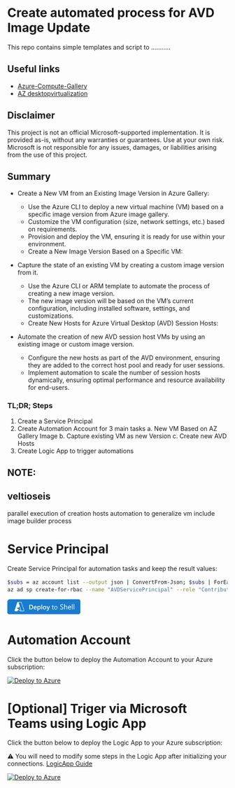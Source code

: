 # Create automated process for AVD Image Update 
This repo contains simple templates and script to ...........

## Useful links
- [Azure-Compute-Gallery](https://learn.microsoft.com/en-us/azure/virtual-machines/azure-compute-gallery)
- [AZ desktopvirtualization](https://learn.microsoft.com/en-us/cli/azure/desktopvirtualization/hostpool?view=azure-cli-latest)

## Disclaimer
This project is not an official Microsoft-supported implementation. It is provided as-is, without any warranties or guarantees. Use at your own risk. Microsoft is not responsible for any issues, damages, or liabilities arising from the use of this project.

## Summary

- Create a New VM from an Existing Image Version in Azure Gallery:

    - Use the Azure CLI to deploy a new virtual machine (VM) based on a specific image version from Azure image gallery.
    - Customize the VM configuration (size, network settings, etc.) based on requirements.
    - Provision and deploy the VM, ensuring it is ready for use within your environment.
    - Create a New Image Version Based on a Specific VM:

- Capture the state of an existing VM by creating a custom image version from it.
    - Use the Azure CLI or ARM template to automate the process of creating a new image version.
    - The new image version will be based on the VM’s current configuration, including installed software, settings, and customizations.
    - Create New Hosts for Azure Virtual Desktop (AVD) Session Hosts:

- Automate the creation of new AVD session host VMs by using an existing image or custom image version.
    - Configure the new hosts as part of the AVD environment, ensuring they are added to the correct host pool and ready for user sessions.
    - Implement automation to scale the number of session hosts dynamically, ensuring optimal performance and resource availability for end-users.


### TL;DR; Steps
1. Create a Service Principal 
2. Create Automation Account for 3 main tasks 
    a. New VM Based on AZ Gallery Image
    b. Capture existing VM as new Version
    c. Create new AVD Hosts
3. Create Logic App to trigger automations


## NOTE: 

## veltioseis

parallel execution of creation hosts
automation to generalize vm
include image builder process



# Service Principal

Create Service Principal for automation tasks and keep the result values:
```bash
$subs = az account list --output json | ConvertFrom-Json; $subs | ForEach-Object {Write-Host "$($subs.IndexOf($_) + 1). $($_.name) ($($_.id))"}; $selection = Read-Host "Please select Subscription number"; az account set --subscription $subs[$selection - 1].id
az ad sp create-for-rbac --name "AVDServicePrincipal" --role "Contributor" --scope "/subscriptions/$(az account show --query id --output tsv)"
```
[![Launch Cloud Shell](https://github.com/MS-WORKLAB/avd_automation/blob/main/templates/more/button.png)](https://shell.azure.com/?shell=azurecli)

# Automation Account

Click the button below to deploy the Automation Account to your Azure subscription:


[![Deploy to Azure](https://aka.ms/deploytoazurebutton)](https://portal.azure.com/#create/Microsoft.Template/uri/https%3A%2F%2Fraw.githubusercontent.com%2FMS-WORKLAB%2Favd_automation%2Fmain%2Ftemplates%2Fautomation%2Fazuredeploy.json)

# [Optional] Triger via Microsoft Teams using Logic App

Click the button below to deploy the Logic App to your Azure subscription:

⚠️ You will need to modify some steps in the Logic App after initializing your connections. [LogicApp Guide](https://github.com/MS-WORKLAB/avd_automation/blob/main/templates/logicapp/GUIDE.md)

[![Deploy to Azure](https://aka.ms/deploytoazurebutton)](https://portal.azure.com/#create/Microsoft.Template/uri/https%3A%2F%2Fraw.githubusercontent.com%2FMS-WORKLAB%2Favd_automation%2Fmain%2Ftemplates%2Flogicapp%2Fazuredeploy.json)

